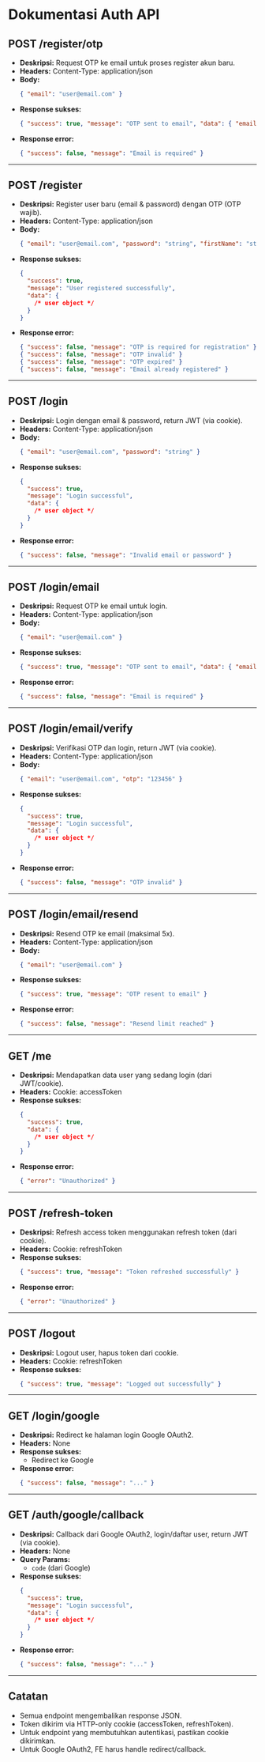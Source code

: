# Dokumentasi Auth API

## POST /register/otp

- **Deskripsi:** Request OTP ke email untuk proses register akun baru.
- **Headers:** Content-Type: application/json
- **Body:**
  ```json
  { "email": "user@email.com" }
  ```
- **Response sukses:**
  ```json
  { "success": true, "message": "OTP sent to email", "data": { "email": "user@email.com" } }
  ```
- **Response error:**
  ```json
  { "success": false, "message": "Email is required" }
  ```

---

## POST /register

- **Deskripsi:** Register user baru (email & password) dengan OTP (OTP wajib).
- **Headers:** Content-Type: application/json
- **Body:**
  ```json
  { "email": "user@email.com", "password": "string", "firstName": "string", "lastName": "string", "otp": "123456" }
  ```
- **Response sukses:**
  ```json
  {
    "success": true,
    "message": "User registered successfully",
    "data": {
      /* user object */
    }
  }
  ```
- **Response error:**
  ```json
  { "success": false, "message": "OTP is required for registration" }
  { "success": false, "message": "OTP invalid" }
  { "success": false, "message": "OTP expired" }
  { "success": false, "message": "Email already registered" }
  ```

---

## POST /login

- **Deskripsi:** Login dengan email & password, return JWT (via cookie).
- **Headers:** Content-Type: application/json
- **Body:**
  ```json
  { "email": "user@email.com", "password": "string" }
  ```
- **Response sukses:**
  ```json
  {
    "success": true,
    "message": "Login successful",
    "data": {
      /* user object */
    }
  }
  ```
- **Response error:**
  ```json
  { "success": false, "message": "Invalid email or password" }
  ```

---

## POST /login/email

- **Deskripsi:** Request OTP ke email untuk login.
- **Headers:** Content-Type: application/json
- **Body:**
  ```json
  { "email": "user@email.com" }
  ```
- **Response sukses:**
  ```json
  { "success": true, "message": "OTP sent to email", "data": { "email": "user@email.com" } }
  ```
- **Response error:**
  ```json
  { "success": false, "message": "Email is required" }
  ```

---

## POST /login/email/verify

- **Deskripsi:** Verifikasi OTP dan login, return JWT (via cookie).
- **Headers:** Content-Type: application/json
- **Body:**
  ```json
  { "email": "user@email.com", "otp": "123456" }
  ```
- **Response sukses:**
  ```json
  {
    "success": true,
    "message": "Login successful",
    "data": {
      /* user object */
    }
  }
  ```
- **Response error:**
  ```json
  { "success": false, "message": "OTP invalid" }
  ```

---

## POST /login/email/resend

- **Deskripsi:** Resend OTP ke email (maksimal 5x).
- **Headers:** Content-Type: application/json
- **Body:**
  ```json
  { "email": "user@email.com" }
  ```
- **Response sukses:**
  ```json
  { "success": true, "message": "OTP resent to email" }
  ```
- **Response error:**
  ```json
  { "success": false, "message": "Resend limit reached" }
  ```

---

## GET /me

- **Deskripsi:** Mendapatkan data user yang sedang login (dari JWT/cookie).
- **Headers:** Cookie: accessToken
- **Response sukses:**
  ```json
  {
    "success": true,
    "data": {
      /* user object */
    }
  }
  ```
- **Response error:**
  ```json
  { "error": "Unauthorized" }
  ```

---

## POST /refresh-token

- **Deskripsi:** Refresh access token menggunakan refresh token (dari cookie).
- **Headers:** Cookie: refreshToken
- **Response sukses:**
  ```json
  { "success": true, "message": "Token refreshed successfully" }
  ```
- **Response error:**
  ```json
  { "error": "Unauthorized" }
  ```

---

## POST /logout

- **Deskripsi:** Logout user, hapus token dari cookie.
- **Headers:** Cookie: refreshToken
- **Response sukses:**
  ```json
  { "success": true, "message": "Logged out successfully" }
  ```

---

## GET /login/google

- **Deskripsi:** Redirect ke halaman login Google OAuth2.
- **Headers:** None
- **Response sukses:**
  - Redirect ke Google
- **Response error:**
  ```json
  { "success": false, "message": "..." }
  ```

---

## GET /auth/google/callback

- **Deskripsi:** Callback dari Google OAuth2, login/daftar user, return JWT (via cookie).
- **Headers:** None
- **Query Params:**
  - `code` (dari Google)
- **Response sukses:**
  ```json
  {
    "success": true,
    "message": "Login successful",
    "data": {
      /* user object */
    }
  }
  ```
- **Response error:**
  ```json
  { "success": false, "message": "..." }
  ```

---

## Catatan

- Semua endpoint mengembalikan response JSON.
- Token dikirim via HTTP-only cookie (accessToken, refreshToken).
- Untuk endpoint yang membutuhkan autentikasi, pastikan cookie dikirimkan.
- Untuk Google OAuth2, FE harus handle redirect/callback.

